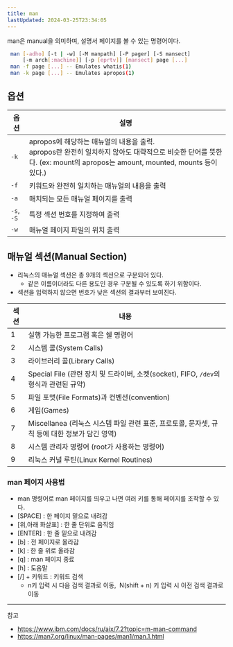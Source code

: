 ```yaml
---
title: man
lastUpdated: 2024-03-25T23:34:05
---
```


man은 manual을 의미하며, 설명서 페이지를 볼 수 있는 명령어이다.

```bash
 man [-adho] [-t | -w] [-M manpath] [-P pager] [-S mansect]
     [-m arch[:machine]] [-p [eprtv]] [mansect] page [...]
 man -f page [...] -- Emulates whatis(1)
 man -k page [...] -- Emulates apropos(1)
```

## 옵션

|옵션|설명|
|-|-|
|`-k`|apropos에 해당하는 매뉴얼의 내용을 출력.<br>apropos란 완전히 일치하지 않아도 대략적으로 비슷한 단어를 뜻한다. (ex: mount의 apropos는 amount, mounted, mounts 등이 있다.)|
|`-f`|키워드와 완전히 일치하는 매뉴얼의 내용을 출력|
|`-a`|매치되는 모든 매뉴얼 페이지를 출력|
|`-s`, `-S`|특정 섹션 번호를 지정하여 출력|
|`-w`|매뉴얼 페이지 파일의 위치 출력|

## 매뉴얼 섹션(Manual Section)

- 리눅스의 매뉴얼 섹션은 총 9개의 섹션으로 구분되어 있다.
  - 같은 이름이더라도 다른 용도인 경우 구분될 수 있도록 하기 위함이다.
- 섹션을 입력하지 않으면 번호가 낮은 섹션의 결과부터 보여진다.

|섹션|내용|
|-|-|
|1|실행 가능한 프로그램 혹은 쉘 명령어|
|2|시스템 콜(System Calls)|
|3|라이브러리 콜(Library Calls)|
|4|Special File (관련 장치 및 드라이버, 소켓(socket), FIFO, `/dev`의 형식과 관련된 규약)|
|5|파일 포맷(File Formats)과 컨벤션(convention)|
|6|게임(Games)|
|7|Miscellanea (리눅스 시스템 파일 관련 표준, 프로토콜, 문자셋, 규칙 등에 대한 정보가 담긴 영역)|
|8|시스템 관리자 명령어 (root가 사용하는 명령어)|
|9|리눅스 커널 루틴(Linux Kernel Routines)|

### man 페이지 사용법

- man 명령어로 man 페이지를 띄우고 나면 여러 키를 통해 페이지를 조작할 수 있다.
 
- [SPACE] : 한 페이지 밑으로 내려감
- [위,아래 화살표] : 한 줄 단위로 움직임
- [ENTER] : 한 줄 밑으로 내려감
- [b] : 전 페이지로 올라감
- [k] : 한 줄 위로 올라감
- [q] : man 페이지 종료
- [h] : 도움말
- [/] + 키워드 : 키워드 검색
  - n키 입력 시 다음 검색 결과로 이동,  N(shift + n) 키 입력 시 이전 검색 결과로 이동

---
참고
- https://www.ibm.com/docs/ru/aix/7.2?topic=m-man-command
- https://man7.org/linux/man-pages/man1/man.1.html